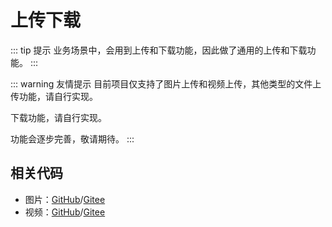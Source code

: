 # 上传下载

::: tip 提示
业务场景中，会用到上传和下载功能，因此做了通用的上传和下载功能。
:::

::: warning 友情提示
目前项目仅支持了图片上传和视频上传，其他类型的文件上传功能，请自行实现。

下载功能，请自行实现。

功能会逐步完善，敬请期待。
:::

## 相关代码

- 图片：[GitHub](https://github.com/huyagouban/tianLing-nest-admin-api/tree/main/src/api/upload/image)/[Gitee](https://gitee.com/lutianling/tianLing-nest-admin-api/blob/main/src/api/upload/image)
- 视频：[GitHub](https://github.com/huyagouban/tianLing-nest-admin-api/tree/main/src/api/upload/video)/[Gitee](https://gitee.com/lutianling/tianLing-nest-admin-api/blob/main/src/api/upload/video)